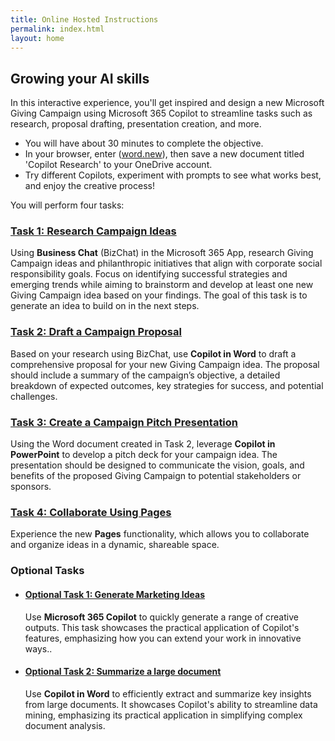 ```yaml
---
title: Online Hosted Instructions
permalink: index.html
layout: home
---
```


## Growing your AI skills

In this interactive experience, you'll get inspired and design a new Microsoft Giving Campaign using Microsoft 365 Copilot to streamline tasks such as research, proposal drafting, presentation creation, and more.

- You will have about 30 minutes to complete the objective.
- In your browser, enter (<a href="https://word.new" target="_blank">word.new</a>), then save a new document titled 'Copilot Research' to your OneDrive account.
- Try different Copilots, experiment with prompts to see what works best, and enjoy the creative process!

You will perform four tasks:

### [Task 1: Research Campaign Ideas](https://microsoftlearning.github.io/Microsoft-365-Copilot-Immersion-Experience/Instructions/Labs/AIAcademy/Task_1_Research_Ideas.html)

Using **Business Chat** (BizChat) in the Microsoft 365 App, research Giving Campaign ideas and philanthropic initiatives that align with corporate social responsibility goals. Focus on identifying successful strategies and emerging trends while aiming to brainstorm and develop at least one new Giving Campaign idea based on your findings. The goal of this task is to generate an idea to build on in the next steps.

### [Task 2: Draft a Campaign Proposal](https://microsoftlearning.github.io/Microsoft-365-Copilot-Immersion-Experience/Instructions/Labs/AIAcademy/Task_2_Draft_a_Program_Proposal.html)

Based on your research using BizChat, use **Copilot in Word** to draft a comprehensive proposal for your new Giving Campaign idea. The proposal should include a summary of the campaign’s objective, a detailed breakdown of expected outcomes, key strategies for success, and potential challenges.

### [Task 3: Create a Campaign Pitch Presentation](https://microsoftlearning.github.io/Microsoft-365-Copilot-Immersion-Experience/Instructions/Labs/AIAcademy/Task_3_Create_a_Program_pitch_presentation.html)

Using the Word document created in Task 2, leverage **Copilot in PowerPoint** to develop a pitch deck for your campaign idea. The presentation should be designed to communicate the vision, goals, and benefits of the proposed Giving Campaign to potential stakeholders or sponsors.

### [Task 4: Collaborate Using Pages](https://microsoftlearning.github.io/Microsoft-365-Copilot-Immersion-Experience/Instructions/Labs/AIAcademy/Task_4_Collaborate_Using_Pages.html)

Experience the new **Pages** functionality, which allows you to collaborate and organize ideas in a dynamic, shareable space.

### Optional Tasks

- #### [Optional Task 1: Generate Marketing Ideas](https://microsoftlearning.github.io/Microsoft-365-Copilot-Immersion-Experience/Instructions/Labs/AIAcademy/Optional_Task_1_Create_an_image.html)

    Use **Microsoft 365 Copilot** to quickly generate a range of creative outputs. This task showcases the practical application of Copilot's features, emphasizing how you can extend your work in innovative ways..

- #### [Optional Task 2: Summarize a large document](https://microsoftlearning.github.io/Microsoft-365-Copilot-Immersion-Experience/Instructions/Labs/AIAcademy/Optional_Task_2_Data_mine_large_document.html)

    Use **Copilot in Word** to efficiently extract and summarize key insights from large documents. It showcases Copilot's ability to streamline data mining, emphasizing its practical application in simplifying complex document analysis.
